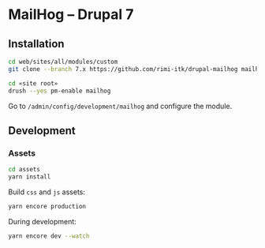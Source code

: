 # MailHog – Drupal 7

## Installation

```sh
cd web/sites/all/modules/custom
git clone --branch 7.x https://github.com/rimi-itk/drupal-mailhog mailhog
```

```sh
cd «site root»
drush --yes pm-enable mailhog
```

Go to `/admin/config/development/mailhog` and configure the module.

## Development

### Assets

```sh
cd assets
yarn install
```

Build `css` and `js` assets:

```sh
yarn encore production
```

During development:

```sh
yarn encore dev --watch
```

